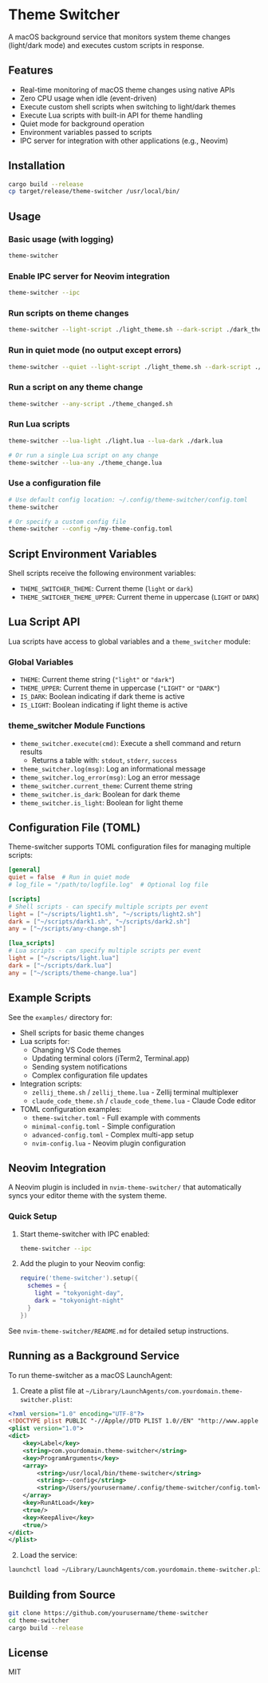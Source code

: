 # Theme Switcher

A macOS background service that monitors system theme changes (light/dark mode) and executes custom scripts in response.

## Features

- Real-time monitoring of macOS theme changes using native APIs
- Zero CPU usage when idle (event-driven)
- Execute custom shell scripts when switching to light/dark themes
- Execute Lua scripts with built-in API for theme handling
- Quiet mode for background operation
- Environment variables passed to scripts
- IPC server for integration with other applications (e.g., Neovim)

## Installation

```bash
cargo build --release
cp target/release/theme-switcher /usr/local/bin/
```

## Usage

### Basic usage (with logging)
```bash
theme-switcher
```

### Enable IPC server for Neovim integration
```bash
theme-switcher --ipc
```

### Run scripts on theme changes
```bash
theme-switcher --light-script ./light_theme.sh --dark-script ./dark_theme.sh
```

### Run in quiet mode (no output except errors)
```bash
theme-switcher --quiet --light-script ./light_theme.sh --dark-script ./dark_theme.sh
```

### Run a script on any theme change
```bash
theme-switcher --any-script ./theme_changed.sh
```

### Run Lua scripts
```bash
theme-switcher --lua-light ./light.lua --lua-dark ./dark.lua

# Or run a single Lua script on any change
theme-switcher --lua-any ./theme_change.lua
```

### Use a configuration file
```bash
# Use default config location: ~/.config/theme-switcher/config.toml
theme-switcher

# Or specify a custom config file
theme-switcher --config ~/my-theme-config.toml
```

## Script Environment Variables

Shell scripts receive the following environment variables:
- `THEME_SWITCHER_THEME`: Current theme (`light` or `dark`)
- `THEME_SWITCHER_THEME_UPPER`: Current theme in uppercase (`LIGHT` or `DARK`)

## Lua Script API

Lua scripts have access to global variables and a `theme_switcher` module:

### Global Variables
- `THEME`: Current theme string (`"light"` or `"dark"`)
- `THEME_UPPER`: Current theme in uppercase (`"LIGHT"` or `"DARK"`)
- `IS_DARK`: Boolean indicating if dark theme is active
- `IS_LIGHT`: Boolean indicating if light theme is active

### theme_switcher Module Functions
- `theme_switcher.execute(cmd)`: Execute a shell command and return results
  - Returns a table with: `stdout`, `stderr`, `success`
- `theme_switcher.log(msg)`: Log an informational message
- `theme_switcher.log_error(msg)`: Log an error message
- `theme_switcher.current_theme`: Current theme string
- `theme_switcher.is_dark`: Boolean for dark theme
- `theme_switcher.is_light`: Boolean for light theme

## Configuration File (TOML)

Theme-switcher supports TOML configuration files for managing multiple scripts:

```toml
[general]
quiet = false  # Run in quiet mode
# log_file = "/path/to/logfile.log"  # Optional log file

[scripts]
# Shell scripts - can specify multiple scripts per event
light = ["~/scripts/light1.sh", "~/scripts/light2.sh"]
dark = ["~/scripts/dark1.sh", "~/scripts/dark2.sh"]
any = ["~/scripts/any-change.sh"]

[lua_scripts]
# Lua scripts - can specify multiple scripts per event
light = ["~/scripts/light.lua"]
dark = ["~/scripts/dark.lua"]
any = ["~/scripts/theme-change.lua"]
```

## Example Scripts

See the `examples/` directory for:
- Shell scripts for basic theme changes
- Lua scripts for:
  - Changing VS Code themes
  - Updating terminal colors (iTerm2, Terminal.app)
  - Sending system notifications
  - Complex configuration file updates
- Integration scripts:
  - `zellij_theme.sh` / `zellij_theme.lua` - Zellij terminal multiplexer
  - `claude_code_theme.sh` / `claude_code_theme.lua` - Claude Code editor
- TOML configuration examples:
  - `theme-switcher.toml` - Full example with comments
  - `minimal-config.toml` - Simple configuration
  - `advanced-config.toml` - Complex multi-app setup
  - `nvim-config.lua` - Neovim plugin configuration

## Neovim Integration

A Neovim plugin is included in `nvim-theme-switcher/` that automatically syncs your editor theme with the system theme.

### Quick Setup

1. Start theme-switcher with IPC enabled:
   ```bash
   theme-switcher --ipc
   ```

2. Add the plugin to your Neovim config:
   ```lua
   require('theme-switcher').setup({
     schemes = {
       light = "tokyonight-day",
       dark = "tokyonight-night"
     }
   })
   ```

See `nvim-theme-switcher/README.md` for detailed setup instructions.

## Running as a Background Service

To run theme-switcher as a macOS LaunchAgent:

1. Create a plist file at `~/Library/LaunchAgents/com.yourdomain.theme-switcher.plist`:

```xml
<?xml version="1.0" encoding="UTF-8"?>
<!DOCTYPE plist PUBLIC "-//Apple//DTD PLIST 1.0//EN" "http://www.apple.com/DTDs/PropertyList-1.0.dtd">
<plist version="1.0">
<dict>
    <key>Label</key>
    <string>com.yourdomain.theme-switcher</string>
    <key>ProgramArguments</key>
    <array>
        <string>/usr/local/bin/theme-switcher</string>
        <string>--config</string>
        <string>/Users/yourusername/.config/theme-switcher/config.toml</string>
    </array>
    <key>RunAtLoad</key>
    <true/>
    <key>KeepAlive</key>
    <true/>
</dict>
</plist>
```

2. Load the service:
```bash
launchctl load ~/Library/LaunchAgents/com.yourdomain.theme-switcher.plist
```

## Building from Source

```bash
git clone https://github.com/yourusername/theme-switcher
cd theme-switcher
cargo build --release
```

## License

MIT